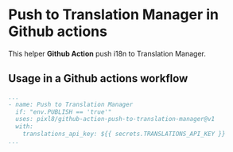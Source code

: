 # Push to Translation Manager in Github actions

This helper **Github Action** push i18n to Translation Manager.

## Usage in a Github actions workflow

```yml
...
- name: Push to Translation Manager
  if: "env.PUBLISH == 'true'"
  uses: pixl8/github-action-push-to-translation-manager@v1
  with:
    translations_api_key: ${{ secrets.TRANSLATIONS_API_KEY }}
...
```